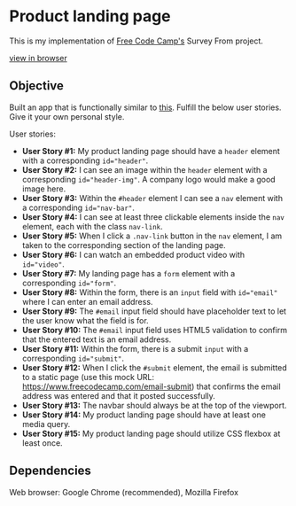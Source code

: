 # Product landing page
This is my implementation of [Free Code Camp's](https://www.freecodecamp.org/) Survey From project.

[view in browser](https://hanny21.github.io/product_landing_page/)

## Objective
Built an app that is functionally similar to [this](https://codepen.io/freeCodeCamp/full/RKRbwL/).
Fulfill the below user stories. Give it your own personal style.

User stories:
* __User Story #1:__ My product landing page should have a `header` element with a corresponding `id="header"`.
* __User Story #2:__ I can see an image within the `header` element with a corresponding `id="header-img"`. A company logo would make a good image here.
* __User Story #3:__  Within the `#header` element I can see a `nav` element with a corresponding `id="nav-bar"`.
* __User Story #4:__ I can see at least three clickable elements inside the `nav` element, each with the class `nav-link`.
* __User Story #5:__  When I click a `.nav-link` button in the `nav` element, I am taken to the corresponding section of the landing page.
* __User Story #6:__ I can watch an embedded product video with `id="video"`.
* __User Story #7:__ My landing page has a `form` element with a corresponding `id="form"`.
* __User Story #8:__ Within the form, there is an `input` field with `id="email"` where I can enter an email address.
* __User Story #9:__ The `#email` input field should have placeholder text to let the user know what the field is for.
* __User Story #10:__ The `#email` input field uses HTML5 validation to confirm that the entered text is an email address.
* __User Story #11:__ Within the form, there is a submit `input` with a corresponding `id="submit"`.
* __User Story #12:__ When I click the `#submit` element, the email is submitted to a static page (use this mock URL: https://www.freecodecamp.com/email-submit) that confirms the email address was entered and that it posted successfully.
* __User Story #13:__ The navbar should always be at the top of the viewport.
* __User Story #14:__ My product landing page should have at least one media query.
* __User Story #15:__ My product landing page should utilize CSS flexbox at least once.

## Dependencies
Web browser: Google Chrome (recommended), Mozilla Firefox
